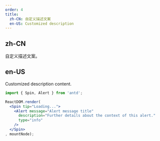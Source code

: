 ```yaml
---
order: 4
title:
  zh-CN: 自定义描述文案
  en-US: Customized description
---
```


## zh-CN

自定义描述文案。

## en-US

Customized description content.

````jsx
import { Spin, Alert } from 'antd';

ReactDOM.render(
  <Spin tip="Loading...">
    <Alert message="Alert message title"
      description="Further details about the context of this alert."
      type="info"
    />
  </Spin>
, mountNode);
````
